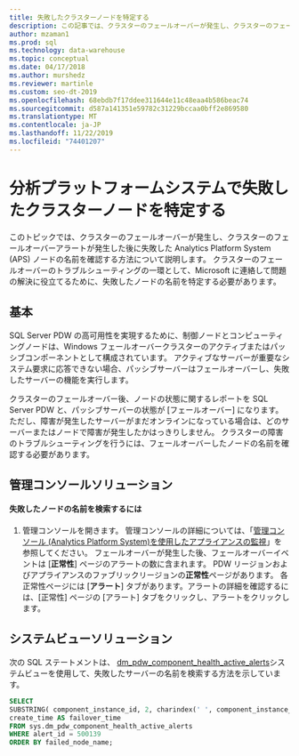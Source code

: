 ```yaml
---
title: 失敗したクラスターノードを特定する
description: この記事では、クラスターのフェールオーバーが発生し、クラスターのフェールオーバーアラートが発生した後に失敗した Analytics Platform System (APS) ノードの名前を確認する方法について説明します。 クラスターのフェールオーバーのトラブルシューティングの一環として、Microsoft に連絡して問題の解決に役立てるために、失敗したノードの名前を特定する必要があります。
author: mzaman1
ms.prod: sql
ms.technology: data-warehouse
ms.topic: conceptual
ms.date: 04/17/2018
ms.author: murshedz
ms.reviewer: martinle
ms.custom: seo-dt-2019
ms.openlocfilehash: 68ebdb7f17ddee311644e11c48eaa4b586beac74
ms.sourcegitcommit: d587a141351e59782c31229bccaa0bff2e869580
ms.translationtype: MT
ms.contentlocale: ja-JP
ms.lasthandoff: 11/22/2019
ms.locfileid: "74401207"
---
```

# <a name="determine-which-cluster-node-failed-for-analytics-platform-system"></a>分析プラットフォームシステムで失敗したクラスターノードを特定する
このトピックでは、クラスターのフェールオーバーが発生し、クラスターのフェールオーバーアラートが発生した後に失敗した Analytics Platform System (APS) ノードの名前を確認する方法について説明します。 クラスターのフェールオーバーのトラブルシューティングの一環として、Microsoft に連絡して問題の解決に役立てるために、失敗したノードの名前を特定する必要があります。  
  
## <a name="Background"></a>基本  
SQL Server PDW の高可用性を実現するために、制御ノードとコンピューティングノードは、Windows フェールオーバークラスターのアクティブまたはパッシブコンポーネントとして構成されています。 アクティブなサーバーが重要なシステム要求に応答できない場合、パッシブサーバーはフェールオーバーし、失敗したサーバーの機能を実行します。  
  
クラスターのフェールオーバー後、ノードの状態に関するレポートを SQL Server PDW と、パッシブサーバーの状態が [フェールオーバー] になります。 ただし、障害が発生したサーバーがまだオンラインになっている場合は、どのサーバーまたはノードで障害が発生したかはっきりしません。 クラスターの障害のトラブルシューティングを行うには、フェールオーバーしたノードの名前を確認する必要があります。  
  
## <a name="AdminConsoleSolution"></a>管理コンソールソリューション  
  
#### <a name="to-find-the-name-of-the-node-that-failed"></a>失敗したノードの名前を検索するには  
  
1.  管理コンソールを開きます。 管理コンソールの詳細については、「[管理コンソール &#40;Analytics Platform System&#41;を使用したアプライアンスの監視](monitor-the-appliance-by-using-the-admin-console.md)」を参照してください。 フェールオーバーが発生した後、フェールオーバーイベントは [**正常性**] ページのアラートの数に含まれます。 PDW リージョンおよびアプライアンスのファブリックリージョンの**正常性**ページがあります。 各正常性ページには [**アラート**] タブがあります。アラートの詳細を確認するには、[正常性] ページの [アラート] タブをクリックし、アラートをクリックします。  
  
## <a name="SystemView"></a>システムビューソリューション  
次の SQL ステートメントは、 [dm_pdw_component_health_active_alerts](../relational-databases/system-dynamic-management-views/sys-dm-pdw-component-health-active-alerts-transact-sql.md)システムビューを使用して、失敗したサーバーの名前を検索する方法を示しています。  
  
```sql  
SELECT  
SUBSTRING( component_instance_id, 2, charindex(' ', component_instance_id, 1)-2) AS failed_node_name,  
create_time AS failover_time  
FROM sys.dm_pdw_component_health_active_alerts  
WHERE alert_id = 500139  
ORDER BY failed_node_name;  
```  
  
